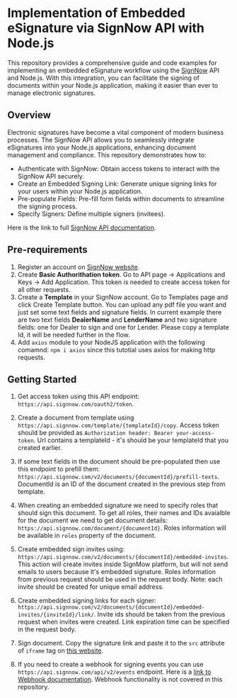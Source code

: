 # Implementation of Embedded eSignature via SignNow API with Node.js
This repository provides a comprehensive guide and code examples for implementing an embedded eSignature workflow using the [SignNow](https://www.signnow.com/) API and Node.js. With this integration, you can facilitate the signing of documents within your Node.js application, making it easier than ever to manage electronic signatures.

## Overview
Electronic signatures have become a vital component of modern business processes. The SignNow API allows you to seamlessly integrate eSignatures into your Node.js applications, enhancing document management and compliance. This repository demonstrates how to:

* Authenticate with SignNow: Obtain access tokens to interact with the SignNow API securely.
* Create an Embedded Signing Link: Generate unique signing links for your users within your Node.js application.
* Pre-populate Fields: Pre-fill form fields within documents to streamline the signing process.
* Specify Signers: Define multiple signers (invitees).

Here is the link to full [SignNow API documentation](https://docs.signnow.com/docs/signnow/welcome).

## Pre-requirements
1. Register an account on [SignNow website](https://app.signnow.com/rctapp/login).
2. Create **Basic Authorithation token**. Go to API page -> Applications and Keys -> Add Application. This token is needed to create access token for all other requests.
3. Create a **Template** in your SignNow account. Go to Templates page and click Create Template button. You can upload any pdf file you want and just set some text fields and signature fields. In current example there are two text fields **DealerName** and **LenderName** and two signature fields: one for Dealer to sign and one for Lender. Please copy a template Id, it will be needed further in the flow.
4. Add `axios` module to your NodeJS application with the following comamnd: `npm i axios` since this tutotial uses axios for making http requests.

## Getting Started

1. Get access token using this API endpoint: `https://api.signnow.com/oauth2/token`.

2. Create a document from template using `https://api.signnow.com/template/{templateId}/copy`. Access token should be provided as `Authorization header: Bearer your-access-token`. Url contains a templateId - it's should be your templateId that you created earlier.

3. If some text fields in the document should be pre-populated then use this endpoint to prefill them: `https://api.signnow.com/v2/documents/{documentId}/prefill-texts`. DocumentId is an ID of the document created in the previous step from template.

4. When creating an embedded signature we need to specify roles that should sign this document. To get all roles, their names and IDs avaialble for the document we need to get document details: `https://api.signnow.com/document/{documentId}`. Roles information will be available in `roles` property of the document.

5. Create embedded sign invites using: `https://api.signnow.com/v2/documents/{documentId}/embedded-invites`. This action will create invites inside SignMow platform, but will not send emails to users because it's embedded signature. Roles information from previous request should be used in the request body. Note: each invite should be created for unique email address.

6. Create embedded signing links for each signer: `https://api.signnow.com/v2/documents/{documentId}/embedded-invites/{inviteId}/link/`. Invite ids should be taken from the previous request when invites were created. Link expiration time can be specified in the request body.

7. Sign document. Copy the signature link and paste it to the `src` attribute of `iframe` tag on [this website](https://www.w3schools.com/html/tryit.asp?filename=tryhtml_iframe_height_width).

8. If you need to create a webhook for signing events you can use `https://api.signnow.com/api/v2/events` endpoint. Here is a [link to Webhook documentation](https://docs.signnow.com/docs/signnow/reference%2Foperations%2Fcreate-a-api-v-2-event). Webhook functionality is not covered in this repository.
